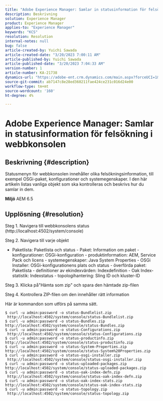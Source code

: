 ```yaml
---
title: "Adobe Experience Manager: Samlar in statusinformation för felsökning i webbkonsolen"
description: Beskrivning
solution: Experience Manager
product: Experience Manager
applies-to: "Experience Manager"
keywords: "KCS"
resolution: Resolution
internal-notes: null
bug: false
article-created-by: Yuichi Sawada
article-created-date: "3/20/2023 7:00:11 AM"
article-published-by: Yuichi Sawada
article-published-date: "3/20/2023 7:04:33 AM"
version-number: 1
article-number: KA-21738
dynamics-url: "https://adobe-ent.crm.dynamics.com/main.aspx?forceUCI=1&pagetype=entityrecord&etn=knowledgearticle&id=9267a6d8-ecc6-ed11-b597-6045bd006b3d"
source-git-commit: ab7147c8e28ed360211fae424ce231c016d24e00
workflow-type: tm+mt
source-wordcount: '160'
ht-degree: 4%

---
```


# Adobe Experience Manager: Samlar in statusinformation för felsökning i webbkonsolen

## Beskrivning {#description}


Statusmenyn för webbkonsolen innehåller olika felsökningsinformation, till exempel OSGi-paket, konfigurationer och systemegenskaper.
I den här artikeln listas vanliga objekt som ska kontrolleras och beskrivs hur du samlar in dem.

<b>Miljö</b>
AEM 6.5


## Upplösning {#resolution}


Steg 1. Navigera till webbkonsolens status (http://localhost:4502/system/console)

Steg 2. Navigera till varje objekt

- Paketlista: Paketlista och status - Paket: Information om paket - konfigurationer: OSGi-konfiguration - produktinformation: AEM, Service Pack och licens - systemegenskaper: Java System Properties - OSGi Installer: OSGi-konfigurationens plats och status - överförda paket: Paketlista - definitioner av ekindexvärden: Indexdefinition - Oak Index-statistik: Indexstatus - topologihantering: Sling ID och kluster-ID

Steg 3. Klicka på&quot;Hämta som zip&quot; och spara den hämtade zip-filen

Steg 4. Kontrollera ZIP-filen om den innehåller rätt information

Här är kommandon som utförs på samma sätt.


```
$ curl -u admin:password -o status-Bundlelist.zip        http://localhost:4502/system/console/status-Bundlelist.zip
$ curl -u admin:password -o status-Bundles.zip           http://localhost:4502/system/console/status-Bundles.zip
$ curl -u admin:password -o status-Configurations.zip    http://localhost:4502/system/console/status-Configurations.zip
$ curl -u admin:password -o status-productinfo.zip       http://localhost:4502/system/console/status-productinfo.zip
$ curl -u admin:password -o status-System-Properties.zip http://localhost:4502/system/console/status-System%20Properties.zip
$ curl -u admin:password -o status-osgi-installer.zip    http://localhost:4502/system/console/status-osgi-installer.zip
$ curl -u admin:password -o status-uploaded-packages.zip http://localhost:4502/system/console/status-uploaded-packages.zip
$ curl -u admin:password -o status-oak-index-defn.zip    http://localhost:4502/system/console/status-oak-index-defn.zip
$ curl -u admin:password -o status-oak-index-stats.zip   http://localhost:4502/system/console/status-oak-index-stats.zip
$ curl -u admin:password -o status-topology.zip          http://localhost:4502/system/console/status-topology.zip
```



